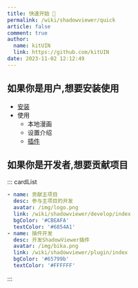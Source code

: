 ```yaml
---
title: 快速开始 🎈
permalink: /wiki/shadowviewer/quick
article: false
comment: true
author: 
  name: kitUIN
  link: https://github.com/kitUIN
date: 2023-11-02 12:12:49
---
```



## 如果你是用户,想要安装使用

- [安装](/wiki/shadowviewer/use/install/)
- 使用
  - 本地漫画
  - 设置介绍
  - [插件](/wiki/shadowviewer/use/plugin/)

## 如果你是开发者,想要贡献项目

::: cardList

```yaml
- name: 贡献主项目
  desc: 参与主项目的开发
  avatar: /img/logo.png
  link: /wiki/shadowviewer/develop/index
  bgColor: '#CBEAFA' 
  textColor: '#6854A1'
- name: 插件开发
  desc: 开发ShadowViewer插件
  avatar: /img/bika.png
  link: /wiki/shadowviewer/plugin/index
  bgColor: '#65799b' 
  textColor: '#FFFFFF'
```

:::
